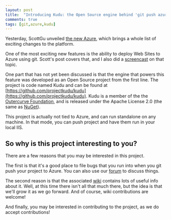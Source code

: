 ```yaml
---
layout: post
title:  "Introducing Kudu: the Open Source engine behind 'git push azure master'"
comments: true
tags: [git,azure,kudu]
---
```



Yesterday, ScottGu unveiled [the new Azure](http://weblogs.asp.net/scottgu/archive/2012/06/07/meet-the-new-windows-azure.aspx), which brings a whole list of exciting changes to the platform.

One of the most exciting new features is the ability to deploy Web Sites to Azure using git. Scott's post covers that, and I also did a [screencast](http://www.youtube.com/watch?v=72SAHWUHnzA&amp;hd=1) on that topic.

One part that has not yet been discussed is that the engine that powers this feature was developed as an Open Source project from the first line. The project is code named Kudu and can be found at [https://github.com/projectkudu/kudu](https://github.com/projectkudu/kudu). Kudu is a member of the the [Outercurve Foundation](http://www.outercurve.org/), and is released under the Apache License 2.0 (the same as [NuGet](http://nuget.codeplex.com)).

This project is actually not tied to Azure, and can run standalone on any machine. In that mode, you can push project and have them run in your local IIS.

## So why is this project interesting to you?

There are a few reasons that you may be interested in this project.

The first is that it's a good place to file bugs that you run into when you git push your project to Azure. You can also use our [forum](http://social.msdn.microsoft.com/Forums/en-US/azuregit) to discuss things.

The second reason is that the associated [wiki](https://github.com/projectkudu/kudu/wiki) contains lots of useful info about it. Well, at this time there isn't all that much there, but the idea is that we'll grow it as we go forward. And of course, wiki contributions are welcome!

And finally, you may be interested in contributing to the project, as we do accept contributions!

